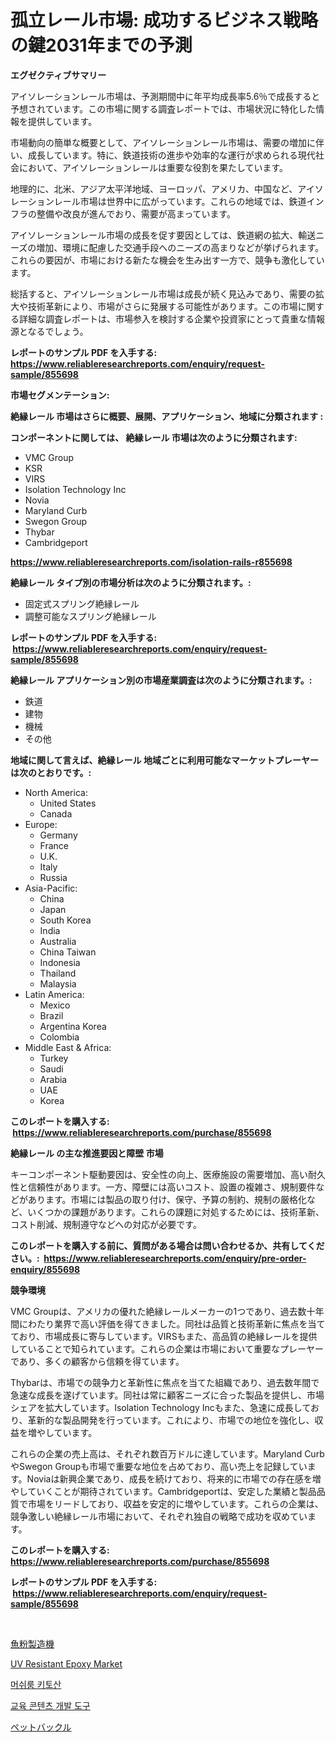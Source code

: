 <p><h1>孤立レール市場: 成功するビジネス戦略の鍵2031年までの予測</h1></p><p><strong>エグゼクティブサマリー</strong></p>
<p><p>アイソレーションレール市場は、予測期間中に年平均成長率5.6％で成長すると予想されています。この市場に関する調査レポートでは、市場状況に特化した情報を提供しています。</p><p>市場動向の簡単な概要として、アイソレーションレール市場は、需要の増加に伴い、成長しています。特に、鉄道技術の進歩や効率的な運行が求められる現代社会において、アイソレーションレールは重要な役割を果たしています。</p><p>地理的に、北米、アジア太平洋地域、ヨーロッパ、アメリカ、中国など、アイソレーションレール市場は世界中に広がっています。これらの地域では、鉄道インフラの整備や改良が進んでおり、需要が高まっています。</p><p>アイソレーションレール市場の成長を促す要因としては、鉄道網の拡大、輸送ニーズの増加、環境に配慮した交通手段へのニーズの高まりなどが挙げられます。これらの要因が、市場における新たな機会を生み出す一方で、競争も激化しています。</p><p>総括すると、アイソレーションレール市場は成長が続く見込みであり、需要の拡大や技術革新により、市場がさらに発展する可能性があります。この市場に関する詳細な調査レポートは、市場参入を検討する企業や投資家にとって貴重な情報源となるでしょう。</p></p>
<p><strong>レポートのサンプル PDF を入手する: <a href="https://www.reliableresearchreports.com/enquiry/request-sample/855698">https://www.reliableresearchreports.com/enquiry/request-sample/855698</a></strong></p>
<p><strong>市場セグメンテーション:</strong></p>
<p><strong> 絶縁レール 市場はさらに概要、展開、アプリケーション、地域に分類されます :</strong></p>
<p><strong>コンポーネントに関しては、 絶縁レール 市場は次のように分類されます: &nbsp;</strong></p>
<p><ul><li>VMC Group</li><li>KSR</li><li>VIRS</li><li>Isolation Technology Inc</li><li>Novia</li><li>Maryland Curb</li><li>Swegon Group</li><li>Thybar</li><li>Cambridgeport</li></ul></p>
<p><strong><a href="https://www.reliableresearchreports.com/isolation-rails-r855698">https://www.reliableresearchreports.com/isolation-rails-r855698</a></strong></p>
<p><strong> 絶縁レール タイプ別の市場分析は次のように分類されます。:</strong></p>
<p><ul><li>固定式スプリング絶縁レール</li><li>調整可能なスプリング絶縁レール</li></ul></p>
<p><strong>レポートのサンプル PDF を入手する: &nbsp;<a href="https://www.reliableresearchreports.com/enquiry/request-sample/855698">https://www.reliableresearchreports.com/enquiry/request-sample/855698</a></strong></p>
<p><strong> 絶縁レール アプリケーション別の市場産業調査は次のように分類されます。:</strong></p>
<p><ul><li>鉄道</li><li>建物</li><li>機械</li><li>その他</li></ul></p>
<p><strong>地域に関して言えば、絶縁レール 地域ごとに利用可能なマーケットプレーヤーは次のとおりです。:</strong></p>
<p><ul>
    <li>
        North America:
        <ul>
            <li>United States</li>
            <li>Canada</li>
        </ul>
    </li>
    <li>
        Europe:
        <ul>
            <li>Germany</li>
            <li>France</li>
            <li>U.K.</li>
            <li>Italy</li>
            <li>Russia</li>
        </ul>
    </li>
    <li>
        Asia-Pacific:
        <ul>
            <li>China</li>
            <li>Japan</li>
            <li>South Korea</li>
            <li>India</li>
            <li>Australia</li>
            <li>China Taiwan</li>
            <li>Indonesia</li>
            <li>Thailand</li>
            <li>Malaysia</li>
        </ul>
    </li>
    <li>
        Latin America:
        <ul>
            <li>Mexico</li>
            <li>Brazil</li>
            <li>Argentina Korea</li>
            <li>Colombia</li>
        </ul>
    </li>
    <li>
        Middle East & Africa:
        <ul>
            <li>Turkey</li>
            <li>Saudi</li>
            <li>Arabia</li>
            <li>UAE</li>
            <li>Korea</li>
        </ul>
    </li>
    </ul></p>
<p><strong>このレポートを購入する: &nbsp;<a href="https://www.reliableresearchreports.com/purchase/855698">https://www.reliableresearchreports.com/purchase/855698</a></strong></p>
<p><strong>絶縁レール の主な推進要因と障壁 市場</strong></p>
<p><p>キーコンポーネント駆動要因は、安全性の向上、医療施設の需要増加、高い耐久性と信頼性があります。一方、障壁には高いコスト、設置の複雑さ、規制要件などがあります。市場には製品の取り付け、保守、予算の制約、規制の厳格化など、いくつかの課題があります。これらの課題に対処するためには、技術革新、コスト削減、規制遵守などへの対応が必要です。</p></p>
<p><strong>このレポートを購入する前に、質問がある場合は問い合わせるか、共有してください。:&nbsp; <a href="https://www.reliableresearchreports.com/enquiry/pre-order-enquiry/855698">https://www.reliableresearchreports.com/enquiry/pre-order-enquiry/855698</a></strong></p>
<p><strong>競争環境</strong></p>
<p><p>VMC Groupは、アメリカの優れた絶縁レールメーカーの1つであり、過去数十年間にわたり業界で高い評価を得てきました。同社は品質と技術革新に焦点を当てており、市場成長に寄与しています。VIRSもまた、高品質の絶縁レールを提供していることで知られています。これらの企業は市場において重要なプレーヤーであり、多くの顧客から信頼を得ています。</p><p>Thybarは、市場での競争力と革新性に焦点を当てた組織であり、過去数年間で急速な成長を遂げています。同社は常に顧客ニーズに合った製品を提供し、市場シェアを拡大しています。Isolation Technology Incもまた、急速に成長しており、革新的な製品開発を行っています。これにより、市場での地位を強化し、収益を増やしています。</p><p>これらの企業の売上高は、それぞれ数百万ドルに達しています。Maryland CurbやSwegon Groupも市場で重要な地位を占めており、高い売上を記録しています。Noviaは新興企業であり、成長を続けており、将来的に市場での存在感を増やしていくことが期待されています。Cambridgeportは、安定した業績と製品品質で市場をリードしており、収益を安定的に増やしています。これらの企業は、競争激しい絶縁レール市場において、それぞれ独自の戦略で成功を収めています。</p></p>
<p><strong>このレポートを購入する: &nbsp; <a href="https://www.reliableresearchreports.com/purchase/855698">https://www.reliableresearchreports.com/purchase/855698</a></strong></p>
<p><strong>レポートのサンプル PDF を入手する: &nbsp;<a href="https://www.reliableresearchreports.com/enquiry/request-sample/855698">https://www.reliableresearchreports.com/enquiry/request-sample/855698</a></strong><strong></strong></p>
<p>&nbsp;</p>
<p><p><a href="https://medium.com/@jackpeters644/%E9%AD%9A%E3%81%AE%E9%A4%8C%E8%A3%BD%E9%80%A0%E6%A9%9F%E5%B8%82%E5%A0%B4%E8%A6%8F%E6%A8%A1%E3%81%AF-%E4%B8%96%E7%95%8C%E3%81%AE%E6%A5%AD%E7%95%8C%E3%81%A7%E6%9C%80%E3%82%82%E9%81%A9%E3%81%97%E3%81%9F%E3%83%9E%E3%83%BC%E3%82%B1%E3%83%86%E3%82%A3%E3%83%B3%E3%82%B0%E3%83%81%E3%83%A3%E3%83%8D%E3%83%AB%E3%82%92%E6%98%8E%E3%82%89%E3%81%8B%E3%81%AB%E3%81%97%E3%81%BE%E3%81%99-8fe8ec61199a">魚粉製造機</a></p><p><a href="https://glittery-fuchsia-86a.notion.site/UV-Resistant-Epoxy-Market-Size-Furnishes-Valuable-Information-Encompassing-Market-Share-Market-Tren-d4c56249f6a344fd863c12ba8c9f999c">UV Resistant Epoxy Market</a></p><p><a href="https://medium.com/@tammyholmes1955/%EB%B6%84%EC%84%9D%ED%95%98%EB%8A%94-%ED%82%A4%EB%85%B8%EC%89%AC%ED%83%84-%EC%8B%9C%EC%9E%A5-%EA%B8%80%EB%A1%9C%EB%B2%8C-%EC%82%B0%EC%97%85-%EC%A0%84%EB%A7%9D-%EB%B0%8F-%EC%98%88%EC%B8%A1-2024%EB%85%84%EB%B6%80%ED%84%B0-2031%EB%85%84%EA%B9%8C%EC%A7%80-508e12b2d63e">머쉬룸 키토산</a></p><p><a href="https://medium.com/@munchkin678568/%ED%9B%88%EB%A0%A8-%EC%BD%98%ED%85%90%EC%B8%A0-%EA%B0%9C%EB%B0%9C-%EB%8F%84%EA%B5%AC-%EC%8B%9C%EC%9E%A5-%EC%84%B1%EA%B3%B5%EC%A0%81%EC%9D%B8-%EB%B9%84%EC%A6%88%EB%8B%88%EC%8A%A4-%EC%A0%84%EB%9E%B5%EC%9D%84-%EC%9C%84%ED%95%9C-%EC%97%B4%EC%87%A0-2031%EB%85%84%EA%B9%8C%EC%A7%80-%EC%98%88%EC%B8%A1-785f45b75cc9">교육 콘텐츠 개발 도구</a></p><p><a href="https://medium.com/@nicholasallan19/%E3%83%9A%E3%83%83%E3%83%88%E3%83%90%E3%83%83%E3%82%AF%E3%83%AB%E5%B8%82%E5%A0%B4-%E5%B8%82%E5%A0%B4%E3%82%B7%E3%82%A7%E3%82%A2-%E5%B8%82%E5%A0%B4%E5%8B%95%E5%90%91-%E5%B0%86%E6%9D%A5%E3%81%AE%E6%88%90%E9%95%B7%E3%82%92%E6%8E%A2%E3%82%8B-61ff6b1a5c60">ペットバックル</a></p></p>